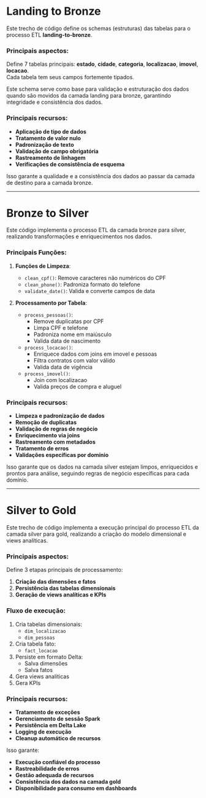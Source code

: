 # Landing to Bronze

Este trecho de código define os schemas (estruturas) das tabelas para o processo ETL **landing-to-bronze**.

### Principais aspectos:

Define 7 tabelas principais: **estado**, **cidade**, **categoria**, **localizacao**, **imovel**, **locacao**.  
Cada tabela tem seus campos fortemente tipados.

Este schema serve como base para validação e estruturação dos dados quando são movidos da camada landing para bronze, garantindo integridade e consistência dos dados.

### Principais recursos:
- **Aplicação de tipo de dados**
- **Tratamento de valor nulo**
- **Padronização de texto**
- **Validação de campo obrigatória**
- **Rastreamento de linhagem**
- **Verificações de consistência de esquema**

Isso garante a qualidade e a consistência dos dados ao passar da camada de destino para a camada bronze.

---

# Bronze to Silver

Este código implementa o processo ETL da camada bronze para silver, realizando transformações e enriquecimentos nos dados.

### Principais Funções:

1. **Funções de Limpeza**:
   - `clean_cpf()`: Remove caracteres não numéricos do CPF
   - `clean_phone()`: Padroniza formato do telefone
   - `validate_date()`: Valida e converte campos de data

2. **Processamento por Tabela**:
   - `process_pessoas()`:    
     - Remove duplicatas por CPF
     - Limpa CPF e telefone
     - Padroniza nome em maiúsculo
     - Valida data de nascimento
   - `process_locacao()`:
     - Enriquece dados com joins em imovel e pessoas
     - Filtra contratos com valor válido
     - Valida data de vigência
   - `process_imovel()`:
     - Join com localizacao
     - Valida preços de compra e aluguel

### Principais recursos:
- **Limpeza e padronização de dados**
- **Remoção de duplicatas**
- **Validação de regras de negócio**
- **Enriquecimento via joins**
- **Rastreamento com metadados**
- **Tratamento de erros**
- **Validações específicas por domínio**

Isso garante que os dados na camada silver estejam limpos, enriquecidos e prontos para análise, seguindo regras de negócio específicas para cada domínio.

---

# Silver to Gold

Este trecho de código implementa a execução principal do processo ETL da camada silver para gold, realizando a criação do modelo dimensional e views analíticas.

### Principais aspectos:
Define 3 etapas principais de processamento:
1. **Criação das dimensões e fatos**
2. **Persistência das tabelas dimensionais**
3. **Geração de views analíticas e KPIs**

### Fluxo de execução:
1. Cria tabelas dimensionais:
   - `dim_localizacao`
   - `dim_pessoas`
2. Cria tabela fato:
   - `fact_locacao`
3. Persiste em formato Delta:
   - Salva dimensões
   - Salva fatos
4. Gera views analíticas
5. Gera KPIs

### Principais recursos:
- **Tratamento de exceções**
- **Gerenciamento de sessão Spark**
- **Persistência em Delta Lake**
- **Logging de execução**
- **Cleanup automático de recursos**

Isso garante:
- **Execução confiável do processo**
- **Rastreabilidade de erros**
- **Gestão adequada de recursos**
- **Consistência dos dados na camada gold**
- **Disponibilidade para consumo em dashboards**
